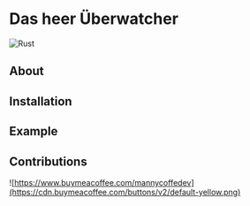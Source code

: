 # Das heer Überwatcher

![Rust](https://github.com/Manny-coffee-dev/das_heer_uberwacher/workflows/Rust/badge.svg?branch=main)

## About

## Installation

## Example

## Contributions

![https://www.buymeacoffee.com/mannycoffedev](https://cdn.buymeacoffee.com/buttons/v2/default-yellow.png)
